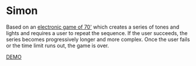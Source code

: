 # Simon

Based on an [electronic game of 70'](<https://en.wikipedia.org/wiki/Simon_(game)>) which creates a series of tones and lights and requires a user to repeat the sequence. If the user succeeds, the series becomes progressively longer and more complex. Once the user fails or the time limit runs out, the game is over.

[DEMO](https://nthbutsky.github.io/simon-js/)
